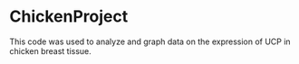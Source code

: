 # ChickenProject
This code was used to analyze and graph data on the expression of UCP in chicken breast tissue.
